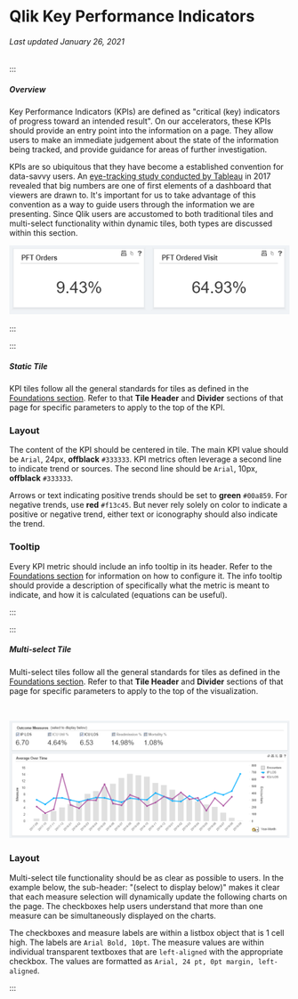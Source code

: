 # Qlik Key Performance Indicators

###### Last updated January 26, 2021

:::

##### Overview

Key Performance Indicators (KPIs) are defined as "critical (key) indicators of progress toward an intended result".
On our accelerators, these KPIs should provide an entry point into the information on a page.
They allow users to make an immediate judgement about the state of the information being tracked, and provide guidance for areas of further investigation.

KPIs are so ubiquitous that they have become a established convention for data-savvy users.
An [eye-tracking study conducted by Tableau](https://www.tableau.com/about/blog/2017/6/eye-tracking-study-5-key-learnings-data-designers-everywhere-72395) in 2017 revealed that big numbers are one of first elements of a dashboard that viewers are drawn to.
It's important for us to take advantage of this convention as a way to guide users through the information we are presenting.
Since Qlik users are accustomed to both traditional tiles and multi-select functionality within dynamic tiles, both types are discussed within this section. 

![KPI Tile](./assets/analytics/qlik/qlik-tile.PNG "KPI Tile")

:::

:::

##### Static Tile

KPI tiles follow all the general standards for tiles as defined in the [Foundations section](/analytics/tableau-foundations).
Refer to that **Tile Header** and **Divider** sections of that page for specific parameters to apply to the top of the KPI.

### Layout

The content of the KPI should be centered in tile.
The main KPI value should be `Arial`, 24px, **offblack** `#333333`.
KPI metrics often leverage a second line to indicate trend or sources.
The second line should be `Arial`, 10px, **offblack** `#333333`.

Arrows or text indicating positive trends should be set to **green** `#00a859`.
For negative trends, use **red** `#f13c45`.
But never rely solely on color to indicate a positive or negative trend, either text or iconography should also indicate the trend.

### Tooltip
Every KPI metric should include an info tooltip in its header.
Refer to the [Foundations section](/analytics/qlik-foundations) for information on how to configure it.
The info tooltip should provide a description of specifically what the metric is meant to indicate, and how it is calculated (equations can be useful).

:::

:::

##### Multi-select Tile

Multi-select tiles follow all the general standards for tiles as defined in the [Foundations section](/analytics/tableau-foundations).
Refer to that **Tile Header** and **Divider** sections of that page for specific parameters to apply to the top of the visualization.

<div style="text-align:center"><br>

![Multi-select](./assets/analytics/qlik/qlik-multi-select-tile.PNG "Multi-select layout")

</div>

### Layout

Multi-select tile functionality should be as clear as possible to users. In the example below, the sub-header: "(select to display below)" makes it clear that each measure selection will dynamically update the following charts on the page. The checkboxes help users understand that more than one measure can be simultaneously displayed on the charts. 

The checkboxes and measure labels are within a listbox object that is 1 cell high. The labels are `Arial Bold, 10pt`.
The measure values are within individual transparent textboxes that are `left-aligned` with the appropriate checkbox. The values are formatted as `Arial, 24 pt, 0pt margin, left-aligned`.

:::